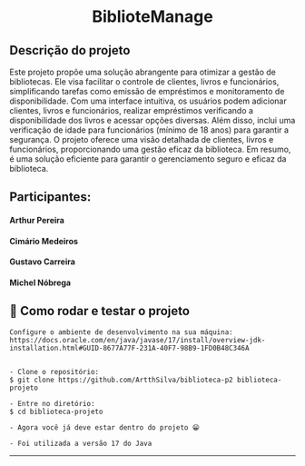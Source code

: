 <h1 align="center"> BiblioteManage</h1>

<h2>Descrição do projeto</h2>
Este projeto propõe uma solução abrangente para otimizar a gestão de bibliotecas. Ele visa facilitar o controle de clientes, livros e funcionários, simplificando tarefas como emissão de empréstimos e monitoramento de disponibilidade. Com uma interface intuitiva, os usuários podem adicionar clientes, livros e funcionários, realizar empréstimos verificando a disponibilidade dos livros e acessar opções diversas. Além disso, inclui uma verificação de idade para funcionários (mínimo de 18 anos) para garantir a segurança. O projeto oferece uma visão detalhada de clientes, livros e funcionários, proporcionando uma gestão eficaz da biblioteca. Em resumo, é uma solução eficiente para garantir o gerenciamento seguro e eficaz da biblioteca. 

<h2> Participantes: </h2>
  
  <h4>Arthur Pereira </h4>
  <h4>Cimário Medeiros </h4>
  <h4>Gustavo Carreira </h4>
  <h4>Michel Nóbrega </h4>



<h2>🤔 Como rodar e testar o projeto</h2>

   ```
   Configure o ambiente de desenvolvimento na sua máquina:
   https://docs.oracle.com/en/java/javase/17/install/overview-jdk-installation.html#GUID-8677A77F-231A-40F7-98B9-1FD0B48C346A


   - Clone o repositório:
   $ git clone https://github.com/ArtthSilva/biblioteca-p2 biblioteca-projeto

   - Entre no diretório:
   $ cd biblioteca-projeto

   - Agora você já deve estar dentro do projeto 😁

- Foi utilizada a versão 17 do Java
   ```


---

